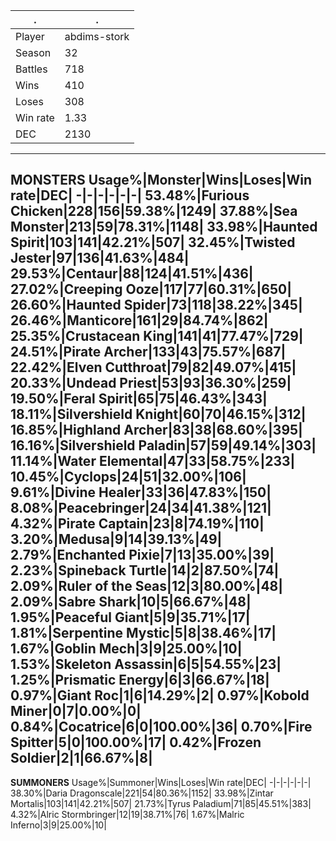 .|.
-|-
Player|abdims-stork
Season|32
Battles|718
Wins|410
Loses|308
Win rate|1.33
DEC|2130
---
**MONSTERS**
Usage%|Monster|Wins|Loses|Win rate|DEC|
-|-|-|-|-|-|
53.48%|Furious Chicken|228|156|59.38%|1249|
37.88%|Sea Monster|213|59|78.31%|1148|
33.98%|Haunted Spirit|103|141|42.21%|507|
32.45%|Twisted Jester|97|136|41.63%|484|
29.53%|Centaur|88|124|41.51%|436|
27.02%|Creeping Ooze|117|77|60.31%|650|
26.60%|Haunted Spider|73|118|38.22%|345|
26.46%|Manticore|161|29|84.74%|862|
25.35%|Crustacean King|141|41|77.47%|729|
24.51%|Pirate Archer|133|43|75.57%|687|
22.42%|Elven Cutthroat|79|82|49.07%|415|
20.33%|Undead Priest|53|93|36.30%|259|
19.50%|Feral Spirit|65|75|46.43%|343|
18.11%|Silvershield Knight|60|70|46.15%|312|
16.85%|Highland Archer|83|38|68.60%|395|
16.16%|Silvershield Paladin|57|59|49.14%|303|
11.14%|Water Elemental|47|33|58.75%|233|
10.45%|Cyclops|24|51|32.00%|106|
9.61%|Divine Healer|33|36|47.83%|150|
8.08%|Peacebringer|24|34|41.38%|121|
4.32%|Pirate Captain|23|8|74.19%|110|
3.20%|Medusa|9|14|39.13%|49|
2.79%|Enchanted Pixie|7|13|35.00%|39|
2.23%|Spineback Turtle|14|2|87.50%|74|
2.09%|Ruler of the Seas|12|3|80.00%|48|
2.09%|Sabre Shark|10|5|66.67%|48|
1.95%|Peaceful Giant|5|9|35.71%|17|
1.81%|Serpentine Mystic|5|8|38.46%|17|
1.67%|Goblin Mech|3|9|25.00%|10|
1.53%|Skeleton Assassin|6|5|54.55%|23|
1.25%|Prismatic Energy|6|3|66.67%|18|
0.97%|Giant Roc|1|6|14.29%|2|
0.97%|Kobold Miner|0|7|0.00%|0|
0.84%|Cocatrice|6|0|100.00%|36|
0.70%|Fire Spitter|5|0|100.00%|17|
0.42%|Frozen Soldier|2|1|66.67%|8|
---
**SUMMONERS**
Usage%|Summoner|Wins|Loses|Win rate|DEC|
-|-|-|-|-|-|
38.30%|Daria Dragonscale|221|54|80.36%|1152|
33.98%|Zintar Mortalis|103|141|42.21%|507|
21.73%|Tyrus Paladium|71|85|45.51%|383|
4.32%|Alric Stormbringer|12|19|38.71%|76|
1.67%|Malric Inferno|3|9|25.00%|10|
